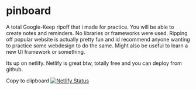 # pinboard
A total Google-Keep ripoff that i made for practice. You will be able
to create notes and reminders. No libraries or frameworks were used.
Ripping off popular website is actually pretty fun and id recommend anyone
wanting to practice some webdesign to do the same. Might also be useful
to learn a new UI framework or something.

Its up on netlify. Netlify is great btw, totally free and you can deploy from github.

Copy to clipboard
[![Netlify Status](https://api.netlify.com/api/v1/badges/ad357cbe-9286-483c-8516-9cf89b7b443b/deploy-status)](https://app.netlify.com/sites/pinboard/deploys)
